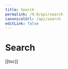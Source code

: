 ```yaml
---
title: Search
permalink: /9.0/api/search
canonicalUrl: /api/search
editLink: false
---
```


# Search

[[toc]]
